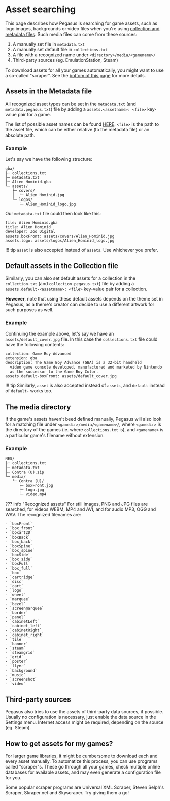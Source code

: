 # Asset searching

This page describes how Pegasus is searching for game assets, such as logo images, backgrounds or video files when you're using [collection and metadata files](meta-files.md). Such media files can come from these sources:

1. A manually set file in `metadata.txt`
2. A manually set default file in `collections.txt`
3. A file with a recognized name under `<directory>/media/<gamename>/`
4. Third-party sources (eg. EmulationStation, Steam)

To download assets for all your games automatically, you might want to use a so-called "scraper". See the [bottom of this page](#how-to-get-assets-for-my-games) for more details.

## Assets in the Metadata file

All recognized asset types can be set in the `metadata.txt` (and `metadata.pegasus.txt`) file by adding a `assets.<assetname>: <file>` key-value pair for a game.

The list of possible asset names can be found [HERE](../themes/api.md#game-assets). `<file>` is the path to the asset file, which can be either relative (to the metadata file) or an absolute path.

### Example

Let's say we have the following structure:

```
gba/
├─ collections.txt
├─ metadata.txt
├─ Alien Hominid.gba
└─ assets/
   ├─ covers/
   │  └─ Alien_Hominid.jpg
   └─ logos/
      └─ Alien_Hominid_logo.jpg
```

Our `metadata.txt` file could then look like this:

```make
file: Alien Hominid.gba
title: Alien Hominid
developer: Zoo Digital
assets.boxFront: assets/covers/Alien_Hominid.jpg
assets.logo: assets/logos/Alien_Hominid_logo.jpg
```

!!! tip
    `asset` is also accepted instead of `assets`. Use whichever you prefer.

## Default assets in the Collection file

Similarly, you can also set default assets for a collection in the `collection.txt` (and `collection.pegasus.txt`) file by adding a `assets.default-<assetname>: <file>` key-value pair for a collection.

**However**, note that using these default assets depends on the theme set in Pegasus, as a theme's creator can decide to use a different artwork for such purposes as well.

### Example

Continuing the example above, let's say we have an `assets/default_cover.jpg` file. In this case the `collections.txt` file could have the following contents:

```make
collection: Game Boy Advanced
extension: gba
description: The Game Boy Advance (GBA) is a 32-bit handheld
  video game console developed, manufactured and marketed by Nintendo
  as the successor to the Game Boy Color.
assets.default-boxFront: assets/default_cover.jpg
```

!!! tip
    Similarly, `asset` is also accepted instead of `assets`, and `default` instead of `default-` works too.

## The media directory

If the game's assets haven't beed defined manually, Pegasus will also look for a matching file under `<gamedir>/media/<gamename>/`, where `<gamedir>` is the directory of the games (ie. where `collections.txt` is), and `<gamename>` is a particular game's filename without extension.

### Example

```
NES/
├─ collections.txt
├─ metadata.txt
├─ Contra (U).zip
└─ media/
   └─ Contra (U)/
      ├─ boxFront.jpg
      ├─ logo.jpg
      └─ video.mp4
```


??? info "Recognized assets"
	For still images, PNG and JPG files are searched, for videos WEBM, MP4 and AVI, and for audio MP3, OGG and WAV. The recognized filenames are:

	- `boxFront`
	- `box_front`
	- `boxart2D`
	- `boxBack`
	- `box_back`
	- `boxSpine`
	- `box_spine`
	- `boxSide`
	- `box_side`
	- `boxFull`
	- `box_full`
	- `box`
	- `cartridge`
	- `disc`
	- `cart`
	- `logo`
	- `wheel`
	- `marquee`
	- `bezel`
	- `screenmarquee`
	- `border`
	- `panel`
	- `cabinetLeft`
	- `cabinet_left`
	- `cabinetRight`
	- `cabinet_right`
	- `tile`
	- `banner`
	- `steam`
	- `steamgrid`
	- `grid`
	- `poster`
	- `flyer`
	- `background`
	- `music`
	- `screenshot`
	- `video`

## Third-party sources

Pegasus also tries to use the assets of third-party data sources, if possible. Usually no configuration is necessary, just enable the data source in the Settings menu. Internet access might be required, depending on the source (eg. Steam).

## How to get assets for my games?

For larger game libraries, it might be cumbersome to download each and every asset manually. To automatize this process, you can use programs called "scraper"s. These go through all your games, check multiple online databases for available assets, and may even generate a configuration file for you.

Some popular scraper programs are Universal XML Scraper, Steven Selph's Scraper, Skraper.net and Skyscraper. Try giving them a go!
